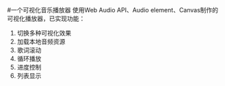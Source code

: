 #一个可视化音乐播放器
使用Web Audio API、Audio element、Canvas制作的可视化播放器，已实现功能：
1. 切换多种可视化效果
2. 加载本地音频资源
3. 歌词滚动
4. 循环播放
5. 进度控制
6. 列表显示
